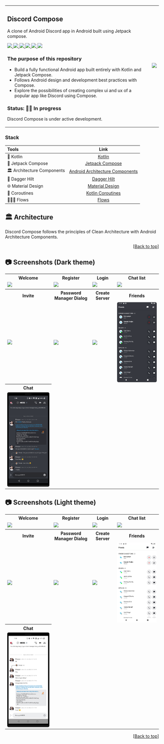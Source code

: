 <div id="top"></div>

<table style="width:100%">
  <tr>
    <td>

## Discord Compose

<p align="left"> A clone of Android Discord app in Android built using Jetpack compose. </p>

<p align="left">
    <a href = "https://developer.android.com/jetpack/androidx/versions/all-channel#february_23_2022">
      <img src = "https://img.shields.io/badge/Jetpack%20Compose-1.2.0-blue.svg?color=blue&style=for-the-badge" />
    </a>
    <a href="https://kotlinlang.org/docs/releases.html">
      <img src="https://img.shields.io/badge/Kotlin-1.7.10-blue.svg?color=blue&style=for-the-badge"/>
    </a>
    <a href = "https://github.com/Anmol92verma/DiscordJetpackCompose/stargazers">
        <img src="https://img.shields.io/github/stars/Anmol92verma/DiscordJetpackCompose?color=green&style=for-the-badge" />
    </a>
    <a href = "https://github.com/Anmol92verma/DiscordJetpackCompose/network/members">
        <img src="https://img.shields.io/github/forks/Anmol92verma/DiscordJetpackCompose?color=green&style=for-the-badge" />
    </a>
    <a href = "https://github.com/Anmol92verma/DiscordJetpackCompose/watchers">
        <img src="https://img.shields.io/github/watchers/Anmol92verma/DiscordJetpackCompose?color=yellowgreen&style=for-the-badge" />
    </a>
    <a href = "https://github.com/Anmol92verma/DiscordJetpackCompose/issues">
        <img src="https://img.shields.io/github/issues/Anmol92verma/DiscordJetpackCompose?color=orange&style=for-the-badge" />
    </a>
</p>

### The purpose of this repository

- Build a fully functional Android app built entirely with Kotlin and Jetpack Compose.
- Follows Android design and development best practices with Compose.
- Explore the possibilities of creating complex ui and ux of a popular app like Discord using
  Compose.

### Status: 👨‍💻 In progress

<p>Discord Compose is under active development.</p>

</td> 
<td>
  <img src = "art/discord_flow.gif" width="240"/>
</td>
</tr>
</table>

### Stack

| Tools | Link |
|     :---      |          :---: |
| 🤖 Kotlin | [Kotlin](https://kotlinlang.org) |
| 💚 Jetpack Compose | [Jetpack Compose](https://developer.android.com/jetpack/compose) |
| 🏛 Architecture Components | [Android Architecture Components](https://developer.android.com/topic/libraries/architecture) |
| 💉 Dagger Hilt | [Dagger Hilt](https://developer.android.com/training/dependency-injection/hilt-android) |
| 🌐 Material Design | [Material Design](https://developer.android.com/jetpack/androidx/releases/compose-material) |
| 🌊 Coroutines | [Kotlin Coroutines](https://developer.android.com/kotlin/coroutines) |
| 🏄🏼‍♀️ Flows | [Flows](https://developer.android.com/kotlin/flow) |

## 🏛️ Architecture

Discord Compose follows the principles of Clean Architecture with Android Architecture Components.

<p align="right">[<a href="#top">Back to top</a>]</p>

## 📷 Screenshots (Dark theme)

<table style="width:100%">
  <tr>
    <th>Welcome</th>
    <th>Register</th> 
    <th>Login</th>
    <th>Chat list</th>
  </tr>
  <tr>
    <td><img src = "art/discord_welcome_dark.png" width=240/></td> 
    <td><img src = "art/discord_register_dark.png" width=240/></td>
    <td><img src = "art/discord_login_dark.png" width=240/></td> 
    <td><img src = "art/discord_chat_list_dark.png" width=240/></td>
  </tr>
  <tr>
    <th>Invite</th>
    <th>Password Manager Dialog</th>
    <th>Create Server</th>
    <th>Friends</th>
  </tr>
  <tr>
    <td><img src = "art/discord_invite_dark.png" width=240/></td>
    <td><img src = "art/discord_password_manager_dialog_dark.png" width=240/></td>
    <td><img src = "art/discord_create_server_dark.png" width=240/></td>
    <td><img src = "art/discord_friends_dark.png" width=240/></td>
  </tr>
  <tr>
    <th>Chat</th>
  </tr>
  <tr>
    <td><img src = "art/discord_chat_dark.png" width=240/></td>
  </tr>
</table>

## 📷 Screenshots (Light theme)

<table style="width:100%">
  <tr>
    <th>Welcome</th>
    <th>Register</th> 
    <th>Login</th>
    <th>Chat list</th>
  </tr>
  <tr>
    <td><img src = "art/discord_welcome_light.png" width=240/></td> 
    <td><img src = "art/discord_register_light.png" width=240/></td>
    <td><img src = "art/discord_login_light.png" width=240/></td> 
    <td><img src = "art/discord_chat_list_light.png" width=240/></td>
  </tr>
  <tr>
    <th>Invite</th>
    <th>Password Manager Dialog</th>
    <th>Create Server</th>
    <th>Friends</th>
  </tr>
  <tr>
    <td><img src = "art/discord_invite_light.png" width=240/></td>
    <td><img src = "art/discord_password_manager_dialog_light.png" width=240/></td>
    <td><img src = "art/discord_create_server_light.png" width=240/></td>
    <td><img src = "art/discord_friends_light.png" width=240/></td>
  </tr>
  <tr>
    <th>Chat</th>
  </tr>
  <tr>
    <td><img src = "art/discord_chat_light.png" width=240/></td>
  </tr>
</table>

<p align="right">[<a href="#top">Back to top</a>]</p>
